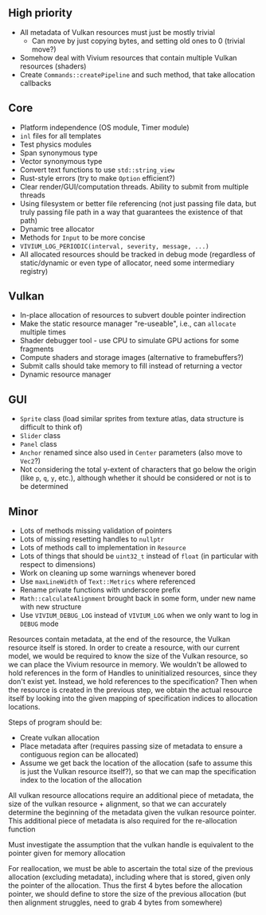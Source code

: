 
## High priority

- All metadata of Vulkan resources must just be mostly trivial
	- Can move by just copying bytes, and setting old ones to 0 (trivial move?)
- Somehow deal with Vivium resources that contain multiple Vulkan resources (shaders)
- Create `Commands::createPipeline` and such method, that take allocation callbacks
## Core

- Platform independence (OS module, Timer module)
- `inl` files for all templates
- Test physics modules
- Span synonymous type
- Vector synonymous type
- Convert text functions to use `std::string_view`
- Rust-style errors (try to make `Option` efficient?)
- Clear render/GUI/computation threads. Ability to submit from multiple threads
- Using filesystem or better file referencing (not just passing file data, but truly passing file path in a way that guarantees the existence of that path)
- Dynamic tree allocator
- Methods for `Input` to be more concise
- `VIVIUM_LOG_PERIODIC(interval, severity, message, ...)`
- All allocated resources should be tracked in debug mode (regardless of static/dynamic or even type of allocator, need some intermediary registry)
## Vulkan

- In-place allocation of resources to subvert double pointer indirection
- Make the static resource manager "re-useable", i.e., can `allocate` multiple times
- Shader debugger tool - use CPU to simulate GPU actions for some fragments
- Compute shaders and storage images (alternative to framebuffers?)
- Submit calls should take memory to fill instead of returning a vector
- Dynamic resource manager

## GUI

- `Sprite` class (load similar sprites from texture atlas, data structure is difficult to think of)
- `Slider` class
- `Panel` class
- `Anchor` renamed since also used in `Center` parameters (also move to `Vec2`?)
- Not considering the total y-extent of characters that go below the origin (like `p`, `q`, `y`, etc.), although whether it should be considered or not is to be determined
## Minor

- Lots of methods missing validation of pointers
- Lots of missing resetting handles to `nullptr`
- Lots of methods call to implementation in `Resource`
- Lots of things that should be `uint32_t` instead of `float` (in particular with respect to dimensions)
- Work on cleaning up some warnings whenever bored
- Use `maxLineWidth` of `Text::Metrics` where referenced
- Rename private functions with underscore prefix
- `Math::calculateAlignment` brought back in some form, under new name with new structure
- Use `VIVIUM_DEBUG_LOG` instead of `VIVIUM_LOG` when we only want to log in `DEBUG` mode

Resources contain metadata, at the end of the resource, the Vulkan resource itself is stored. In order to create a resource, with our current model, we would be required to know the size of the Vulkan resource, so we can place the Vivium resource in memory. We wouldn't be allowed to hold references in the form of Handles to uninitialized resources, since they don't exist yet. Instead, we hold references to the specification? Then when the resource is created in the previous step, we obtain the actual resource itself by looking into the given mapping of specification indices to allocation locations.

Steps of program should be:
- Create vulkan allocation
- Place metadata after (requires passing size of metadata to ensure a contiguous region can be allocated)
- Assume we get back the location of the allocation (safe to assume this is just the Vulkan resource itself?), so that we can map the specification index to the location of the allocation

All vulkan resource allocations require an additional piece of metadata, the size of the vulkan resource + alignment, so that we can accurately determine the beginning of the metadata given the vulkan resource pointer. This additional piece of metadata is also required for the re-allocation function

Must investigate the assumption that the vulkan handle is equivalent to the pointer given for memory allocation

For reallocation, we must be able to ascertain the total size of the previous allocation (excluding metadata), including where that is stored, given only the pointer of the allocation. Thus the first 4 bytes before the allocation pointer, we should define to store the size of the previous allocation (but then alignment struggles, need to grab 4 bytes from somewhere)